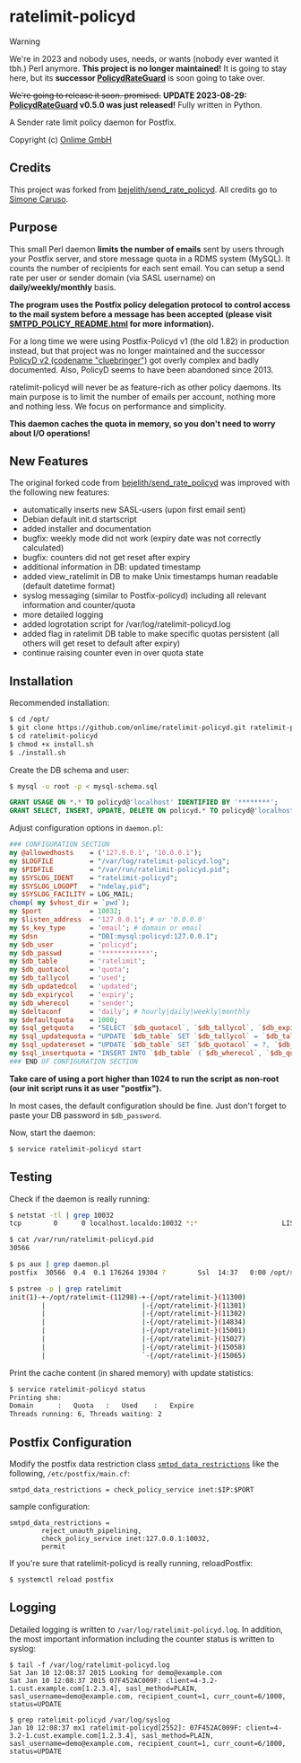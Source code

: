 # ratelimit-policyd

> [!WARNING]  
> We're in 2023 and nobody uses, needs, or wants (nobody ever wanted it tbh.) Perl anymore. **This project is no longer maintained!** It is going to stay here, but its **successor [PolicydRateGuard](https://github.com/onlime/policyd-rate-guard)** is soon going to take over.
>
> ~~We're going to release it soon. promised.~~ **UPDATE 2023-08-29: [PolicydRateGuard](https://github.com/onlime/policyd-rate-guard) v0.5.0 was just released!** Fully written in Python.

A Sender rate limit policy daemon for Postfix.

Copyright (c) [Onlime GmbH](https://www.onlime.ch)

## Credits

This project was forked from [bejelith/send_rate_policyd](https://github.com/bejelith/send_rate_policyd). All credits go to [Simone Caruso](http://www.simonecaruso.com).

## Purpose

This small Perl daemon **limits the number of emails** sent by users through your Postfix server, and store message quota in a RDMS system (MySQL). It counts the number of recipients for each sent email. You can setup a send rate per user or sender domain (via SASL username) on **daily/weekly/monthly** basis.

**The program uses the Postfix policy delegation protocol to control access to the mail system before a message has been accepted (please visit [SMTPD_POLICY_README.html](http://www.postfix.org/SMTPD_POLICY_README.html) for more information).**

For a long time we were using Postfix-Policyd v1 (the old 1.82) in production instead, but that project was no longer maintained and the successor [PolicyD v2 (codename "cluebringer")](http://wiki.policyd.org/) got overly complex and badly documented. Also, PolicyD seems to have been abandoned since 2013.

ratelimit-policyd will never be as feature-rich as other policy daemons. Its main purpose is to limit the number of emails per account, nothing more and nothing less. We focus on performance and simplicity.

**This daemon caches the quota in memory, so you don't need to worry about I/O operations!**

## New Features

The original forked code from [bejelith/send_rate_policyd](https://github.com/bejelith/send_rate_policyd) was improved with the following new features:

- automatically inserts new SASL-users (upon first email sent)
- Debian default init.d startscript
- added installer and documentation
- bugfix: weekly mode did not work (expiry date was not correctly calculated)
- bugfix: counters did not get reset after expiry
- additional information in DB: updated timestamp
- added view_ratelimit in DB to make Unix timestamps human readable (default datetime format)
- syslog messaging (similar to Postfix-policyd) including all relevant information and counter/quota
- more detailed logging
- added logrotation script for /var/log/ratelimit-policyd.log
- added flag in ratelimit DB table to make specific quotas persistent (all others will get reset to default after expiry)
- continue raising counter even in over quota state

## Installation

Recommended installation:

```bash
$ cd /opt/
$ git clone https://github.com/onlime/ratelimit-policyd.git ratelimit-policyd
$ cd ratelimit-policyd
$ chmod +x install.sh
$ ./install.sh
```

Create the DB schema and user:

```bash
$ mysql -u root -p < mysql-schema.sql
```

```sql
GRANT USAGE ON *.* TO policyd@'localhost' IDENTIFIED BY '********';
GRANT SELECT, INSERT, UPDATE, DELETE ON policyd.* TO policyd@'localhost';
```

Adjust configuration options in `daemon.pl`:

```perl
### CONFIGURATION SECTION
my @allowedhosts    = ('127.0.0.1', '10.0.0.1');
my $LOGFILE         = "/var/log/ratelimit-policyd.log";
my $PIDFILE         = "/var/run/ratelimit-policyd.pid";
my $SYSLOG_IDENT    = "ratelimit-policyd";
my $SYSLOG_LOGOPT   = "ndelay,pid";
my $SYSLOG_FACILITY = LOG_MAIL;
chomp( my $vhost_dir = `pwd`);
my $port            = 10032;
my $listen_address  = '127.0.0.1'; # or '0.0.0.0'
my $s_key_type      = 'email'; # domain or email
my $dsn             = "DBI:mysql:policyd:127.0.0.1";
my $db_user         = 'policyd';
my $db_passwd       = '************';
my $db_table        = 'ratelimit';
my $db_quotacol     = 'quota';
my $db_tallycol     = 'used';
my $db_updatedcol   = 'updated';
my $db_expirycol    = 'expiry';
my $db_wherecol     = 'sender';
my $deltaconf       = 'daily'; # hourly|daily|weekly|monthly
my $defaultquota    = 1000;
my $sql_getquota    = "SELECT `$db_quotacol`, `$db_tallycol`, `$db_expirycol`, `$db_persistcol` FROM `$db_table` WHERE `$db_wherecol` = ? AND `$db_quotacol` > 0";
my $sql_updatequota = "UPDATE `$db_table` SET `$db_tallycol` = `$db_tallycol` + ?, `$db_updatedcol` = NOW(), `$db_expirycol` = ? WHERE `$db_wherecol` = ?";
my $sql_updatereset = "UPDATE `$db_table` SET `$db_quotacol` = ?, `$db_tallycol` = ?, `$db_updatedcol` = NOW(), `$db_expirycol` = ? WHERE `$db_wherecol` = ?";
my $sql_insertquota = "INSERT INTO `$db_table` (`$db_wherecol`, `$db_quotacol`, `$db_tallycol`, `$db_expirycol`) VALUES (?, ?, ?, ?)";
### END OF CONFIGURATION SECTION
```

**Take care of using a port higher than 1024 to run the script as non-root (our init script runs it as user "postfix").**

In most cases, the default configuration should be fine. Just don't forget to paste your DB password in ``$db_password``.

Now, start the daemon:

```bash
$ service ratelimit-policyd start
```

## Testing

Check if the daemon is really running:

```bash
$ netstat -tl | grep 10032
tcp        0      0 localhost.localdo:10032 *:*                     LISTEN

$ cat /var/run/ratelimit-policyd.pid
30566

$ ps aux | grep daemon.pl
postfix  30566  0.4  0.1 176264 19304 ?        Ssl  14:37   0:00 /opt/send_rate_policyd/daemon.pl

$ pstree -p | grep ratelimit
init(1)-+-/opt/ratelimit-(11298)-+-{/opt/ratelimit-}(11300)
        |                        |-{/opt/ratelimit-}(11301)
        |                        |-{/opt/ratelimit-}(11302)
        |                        |-{/opt/ratelimit-}(14834)
        |                        |-{/opt/ratelimit-}(15001)
        |                        |-{/opt/ratelimit-}(15027)
        |                        |-{/opt/ratelimit-}(15058)
        |                        `-{/opt/ratelimit-}(15065)

```

Print the cache content (in shared memory) with update statistics:

```bash
$ service ratelimit-policyd status
Printing shm:
Domain		:	Quota	:	Used	:	Expire
Threads running: 6, Threads waiting: 2
```

## Postfix Configuration

Modify the postfix data restriction class [`smtpd_data_restrictions`](https://www.postfix.org/postconf.5.html#smtpd_data_restrictions) like the following, `/etc/postfix/main.cf`:

```
smtpd_data_restrictions = check_policy_service inet:$IP:$PORT
```

sample configuration:

```
smtpd_data_restrictions =
        reject_unauth_pipelining,
        check_policy_service inet:127.0.0.1:10032,
        permit
```

If you're sure that ratelimit-policyd is really running, reloadPostfix:

```bash
$ systemctl reload postfix
```

## Logging

Detailed logging is written to `/var/log/ratelimit-policyd.log`. In addition, the most important information including the counter status is written to syslog:

```
$ tail -f /var/log/ratelimit-policyd.log 
Sat Jan 10 12:08:37 2015 Looking for demo@example.com
Sat Jan 10 12:08:37 2015 07F452AC009F: client=4-3.2-1.cust.example.com[1.2.3.4], sasl_method=PLAIN, sasl_username=demo@example.com, recipient_count=1, curr_count=6/1000, status=UPDATE

$ grep ratelimit-policyd /var/log/syslog
Jan 10 12:08:37 mx1 ratelimit-policyd[2552]: 07F452AC009F: client=4-3.2-1.cust.example.com[1.2.3.4], sasl_method=PLAIN, sasl_username=demo@example.com, recipient_count=1, curr_count=6/1000, status=UPDATE
```
